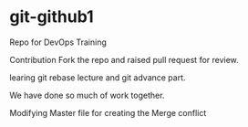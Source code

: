 # git-github1
Repo for DevOps Training

Contribution Fork the repo and raised pull request for review.

learing git rebase lecture and git advance part.

We have done so much of work together.

Modifying Master file for creating the Merge conflict
